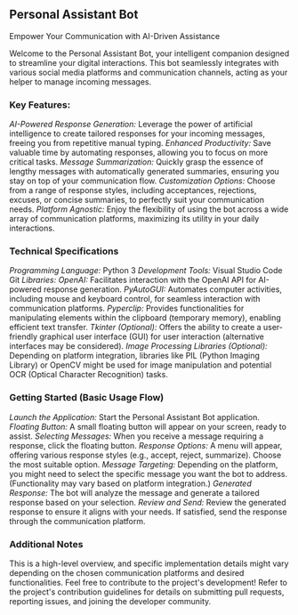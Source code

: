 
## Personal Assistant Bot

Empower Your Communication with AI-Driven Assistance

Welcome to the Personal Assistant Bot, your intelligent companion designed to streamline your digital interactions. This bot seamlessly integrates with various social media platforms and communication channels, acting as your helper to manage incoming messages.

### Key Features:

*AI-Powered Response Generation:* Leverage the power of artificial intelligence to create tailored responses for your incoming messages, freeing you from repetitive manual typing.
*Enhanced Productivity:* Save valuable time by automating responses, allowing you to focus on more critical tasks.
*Message Summarization:* Quickly grasp the essence of lengthy messages with automatically generated summaries, ensuring you stay on top of your communication flow.
*Customization Options:* Choose from a range of response styles, including acceptances, rejections, excuses, or concise summaries, to perfectly suit your communication needs.
*Platform Agnostic:* Enjoy the flexibility of using the bot across a wide array of communication platforms, maximizing its utility in your daily interactions.

### Technical Specifications

*Programming Language:* Python 3
*Development Tools:*
Visual Studio Code
Git
*Libraries:*
*OpenAI:* Facilitates interaction with the OpenAI API for AI-powered response generation.
*PyAutoGUI:* Automates computer activities, including mouse and keyboard control, for seamless interaction with communication platforms.
*Pyperclip:* Provides functionalities for manipulating elements within the clipboard (temporary memory), enabling efficient text transfer.
*Tkinter (Optional):* Offers the ability to create a user-friendly graphical user interface (GUI) for user interaction (alternative interfaces may be considered).
*Image Processing Libraries (Optional):* Depending on platform integration, libraries like PIL (Python Imaging Library) or OpenCV might be used for image manipulation and potential OCR (Optical Character Recognition) tasks.


### Getting Started (Basic Usage Flow)

*Launch the Application:* Start the Personal Assistant Bot application.
*Floating Button:* A small floating button will appear on your screen, ready to assist.
*Selecting Messages:* When you receive a message requiring a response, click the floating button.
*Response Options:* A menu will appear, offering various response styles (e.g., accept, reject, summarize). Choose the most suitable option.
*Message Targeting:* Depending on the platform, you might need to select the specific message you want the bot to address. (Functionality may vary based on platform integration.)
*Generated Response:* The bot will analyze the message and generate a tailored response based on your selection.
*Review and Send:* Review the generated response to ensure it aligns with your needs. If satisfied, send the response through the communication platform.

### Additional Notes

This is a high-level overview, and specific implementation details might vary depending on the chosen communication platforms and desired functionalities.
Feel free to contribute to the project's development! Refer to the project's contribution guidelines for details on submitting pull requests, reporting issues, and joining the developer community.

